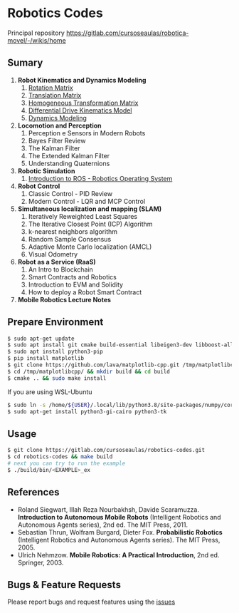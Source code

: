 # Robotics Codes

Principal repository https://gitlab.com/cursoseaulas/robotica-movel/-/wikis/home

## Sumary

1. **Robot Kinematics and Dynamics Modeling**
	1. [Rotation Matrix](src/examples/1/rotation_ex.cpp)
	1. [Translation Matrix](src/examples/1/translation_ex.cpp)
	1. [Homogeneous Transformation Matrix](src/examples/1/hTransformation_ex.cpp)
	1. [Differential Drive Kinematics Model](src/examples/1/diff_drive_Kinematics_ex.cpp)
	1. [Dynamics Modeling](src/examples/1/dc_motor_ex.cpp)
1. **Locomotion and Perception**
	1. Perception e Sensors in Modern Robots
	1. Bayes Filter Review
	1. The Kalman Filter
	1. The Extended Kalman Filter
	1. Understanding Quaternions
1. **Robotic Simulation**
	1. [Introduction to ROS - Robotics Operating System](src/examples/3/README.md)
1. **Robot Control**
	1. Classic Control - PID Review
	1. Modern Control - LQR and MCP Control
1. **Simultaneous localization and mapping (SLAM)**
	1. Iteratively Reweighted Least Squares
	1. The Iterative Closest Point (ICP) Algorithm
	1. k-nearest neighbors algorithm
	1. Random Sample Consensus
	1. Adaptive Monte Carlo localization (AMCL)
	1. Visual Odometry
1. **Robot as a Service (RaaS)**
	1. An Intro to Blockchain
	1. Smart Contracts and Robotics
	1. Introduction to EVM and Solidity
	1. How to deploy a Robot Smart Contract
1. **Mobile Robotics Lecture Notes**

## Prepare Environment

```bash
$ sudo apt-get update 
$ sudo apt install git cmake build-essential libeigen3-dev libboost-all-dev -y
$ sudo apt install python3-pip
$ pip install matplotlib
$ git clone https://github.com/lava/matplotlib-cpp.git /tmp/matplotlibcpp
$ cd /tmp/matplotlibcpp/ && mkdir build && cd build
$ cmake .. && sudo make install
```
If you are using WSL-Ubuntu

```bash
$ sudo ln -s /home/${USER}/.local/lib/python3.8/site-packages/numpy/core/include/numpy /usr/include/numpy
$ sudo apt-get install python3-gi-cairo python3-tk
```

## Usage

```bash
$ git clone https://gitlab.com/cursoseaulas/robotics-codes.git
$ cd robotics-codes && make build
# next you can try to run the example
$ ./build/bin/<EXAMPLE>_ex
```

## References

* Roland Siegwart, Illah Reza Nourbakhsh, Davide Scaramuzza. **Introduction to Autonomous Mobile Robots** (Intelligent Robotics and Autonomous Agents series), 2nd ed. The MIT Press, 2011.
* Sebastian Thrun, Wolfram Burgard, Dieter Fox. **Probabilistic Robotics** (Intelligent Robotics and Autonomous Agents series). The MIT Press, 2005.
* Ulrich Nehmzow. **Mobile Robotics: A Practical Introduction**, 2nd ed. Springer, 2003.

## Bugs & Feature Requests

Please report bugs and request features using the [issues](https://gitlab.com/cursoseaulas/robotics-codes/-/issues)
